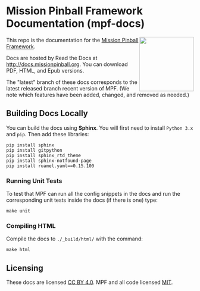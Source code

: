 Mission Pinball Framework Documentation (mpf-docs)
==================================================

<img align="right" height="146" src="_static/images/mpf-logo-200.png"/>

This repo is the documentation for the
[Mission Pinball Framework](http://missionpinball.org).

Docs are hosted by Read the Docs at <http://docs.missionpinball.org>.
You can download PDF, HTML, and Epub versions.

The "latest" branch of these docs corresponds to the latest released branch
recent version of MPF. (We note which features have been added, changed,
and removed as needed.)


Building Docs Locally
---------------------

You can build the docs using **Sphinx**. You will first need to install
`Python 3.x` and `pip`. Then add these libraries:

    pip install sphinx
    pip install gitpython
    pip install sphinx_rtd_theme
    pip install sphinx-notfound-page
    pip install ruamel.yaml==0.15.100

### Running Unit Tests

To test that MPF can run all the config snippets in the docs and run the
corresponding unit tests inside the docs (if there is one) type:

    make unit

### Compiling HTML

Compile the docs to `./_build/html/` with the command:

    make html


Licensing
---------

These docs are licensed [CC BY 4.0](https://creativecommons.org/licenses/by/4.0/).
MPF and all code licensed [MIT](https://opensource.org/licenses/MIT).
